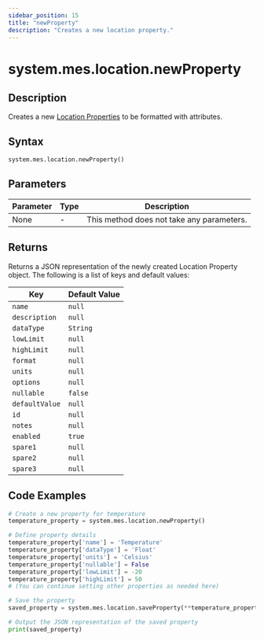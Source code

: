 ```yaml
---
sidebar_position: 15
title: "newProperty"
description: "Creates a new location property."
---
```


# system.mes.location.newProperty

## Description

Creates a new [Location Properties](../../data-model/location-model/location-property) to be formatted with attributes.

## Syntax
```python
system.mes.location.newProperty()
```

## Parameters

| Parameter | Type | Description                               |
|-----------|------|-------------------------------------------|
| None      | -    | This method does not take any parameters. |

## Returns

Returns a JSON representation of the newly created Location Property object. The following is a list of keys and default values:

| Key              | Default Value    |
|------------------|------------------|
| `name`           | `null`           |
| `description`    | `null`           |
| `dataType`       | `String`         |
| `lowLimit`       | `null`           |
| `highLimit`      | `null`           |
| `format`         | `null`           |
| `units`          | `null`           |
| `options`        | `null`           |
| `nullable`       | `false`          |
| `defaultValue`   | `null`           |
| `id`             | `null`           |
| `notes`          | `null`           |
| `enabled`        | `true`           |
| `spare1`         | `null`           |
| `spare2`         | `null`           |
| `spare3`         | `null`           |

## Code Examples

```python
# Create a new property for temperature
temperature_property = system.mes.location.newProperty()

# Define property details
temperature_property['name'] = 'Temperature'
temperature_property['dataType'] = 'Float'
temperature_property['units'] = 'Celsius'
temperature_property['nullable'] = False
temperature_property['lowLimit'] = -20
temperature_property['highLimit'] = 50
# (You can continue setting other properties as needed here)

# Save the property
saved_property = system.mes.location.saveProperty(**temperature_property)

# Output the JSON representation of the saved property
print(saved_property)
```